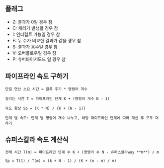 ## 플래그
 - Z: 결과가 0일 경우 참
 - C: 캐리가 발생할 경우 참
 - I: 인터럽트 가능일 경우 참
 - E: 두 수가 비교한 결과가 같을 경우 참
 - S: 결과가 음수일 경우 참
 - V: 오버플로우일 경우 참
 - P: 슈퍼바이저모드 일 경우 참

 ## 파이프라인 속도 구하기
 ```
단일 연산 소요 시간 = 클록 주기 * 명령어 개수

걸리는 시간 T = 파이프라인 단계 K + (명령어 개수 N - 1)

속도 향상 Sp = (K * N) / {K + (N - 1)}

단계 별 속도: 단계 별 명령어 개수 나누고, 해당 파이프라인 단계에 따라 계산 후 모두 더하기
 ```

 ## 슈퍼스칼라 속도 계산식

```
전체 시간 T(m) = 파이프라인 단계 수 K + (명령어 수 N - 슈퍼스칼라way **m**) / m

Sp = T(1) / T(m) = (k + N - 1) / (K + (n - m) / m)
```
